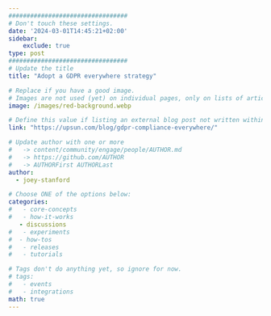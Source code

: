 ```yaml
---
#################################
# Don't touch these settings.
date: '2024-03-01T14:45:21+02:00'
sidebar:
    exclude: true
type: post
#################################
# Update the title
title: "Adopt a GDPR everywhere strategy"

# Replace if you have a good image. 
# Images are not used (yet) on individual pages, only on lists of articles.
image: /images/red-background.webp

# Define this value if listing an external blog post not written within this site.
link: "https://upsun.com/blog/gdpr-compliance-everywhere/"

# Update author with one or more
#   -> content/community/engage/people/AUTHOR.md
#   -> https://github.com/AUTHOR
#   -> AUTHORFirst AUTHORLast
author:
  - joey-stanford

# Choose ONE of the options below:
categories:
#   - core-concepts
#   - how-it-works
   - discussions
#   - experiments
#  - how-tos
#   - releases
#   - tutorials

# Tags don't do anything yet, so ignore for now.
# tags:
#   - events
#   - integrations
math: true
---
```

